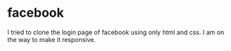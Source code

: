 # facebook
I tried to clone the login page of facebook using only html and css. I am on the way to make it responsive.
